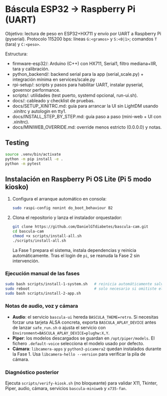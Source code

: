 # Báscula ESP32 → Raspberry Pi (UART)

Objetivo: lectura de peso en ESP32+HX711 y envío por UART a Raspberry Pi (pyserial).
Protocolo 115200 bps: líneas `G:<gramos>` y `S:<0|1>`; comandos `T` (tara) y `C:<peso>`.

Estructura:
- firmware-esp32/: Arduino (C++) con HX711, Serial1, filtro mediana+IIR, tara y calibración.
- python_backend/: backend serial para la app (serial_scale.py) + integración mínima en services/scale.py
- rpi-setup/: scripts y pasos para habilitar UART, instalar pyserial, governor performance.
- scripts/: utilidades (test puerto, systemd opcional, run-ui.sh).
- docs/: cableado y checklist de pruebas.
- docs/SETUP_XINITRC.md: guía para arrancar la UI sin LightDM usando .xinitrc y autologin en tty1.
- docs/INSTALL_STEP_BY_STEP.md: guía paso a paso (mini-web + UI con .xinitrc).
- docs/MINIWEB_OVERRIDE.md: override menos estricto (0.0.0.0) y notas.

## Testing

```bash
source .venv/bin/activate
python -m pip install -e .
python -m pytest
```

## Instalación en Raspberry Pi OS Lite (Pi 5 modo kiosko)

1. Configura el arranque automático en consola:

   ```bash
   sudo raspi-config nonint do_boot_behaviour B2
   ```

2. Clona el repositorio y lanza el instalador orquestador:

   ```bash
   git clone https://github.com/DanielGTdiabetes/bascula-cam.git
   cd bascula-cam
   chmod +x scripts/install-all.sh
   ./scripts/install-all.sh
   ```

   La Fase 1 prepara el sistema, instala dependencias y reinicia automáticamente. Tras el login de `pi`, se reanuda la Fase 2 sin intervención.

### Ejecución manual de las fases

```bash
sudo bash scripts/install-1-system.sh   # reinicia automáticamente salvo que uses --skip-reboot
sudo reboot                             # solo necesario si omitiste el reinicio automático
sudo bash scripts/install-2-app.sh
```

### Notas de audio, voz y cámara

- **Audio**: el servicio `bascula-ui` hereda `BASCULA_THEME=retro`. Si necesitas forzar una tarjeta ALSA concreta, exporta `BASCULA_APLAY_DEVICE` antes de lanzar `safe_run.sh` o ajusta el servicio con `Environment=BASCULA_APLAY_DEVICE=plughw:X,Y`.
- **Piper**: los modelos descargados se guardan en `/opt/piper/models`. El fichero `.default-voice` selecciona el modelo usado por defecto.
- **Cámara**: `libcamera-apps` y `python3-picamera2` quedan instalados durante la Fase 1. Usa `libcamera-hello --version` para verificar la pila de cámara.

### Diagnóstico posterior

Ejecuta `scripts/verify-kiosk.sh` (no bloqueante) para validar X11, Tkinter, Piper, audio, cámara, servicios `bascula-miniweb` y `x735-fan`.
